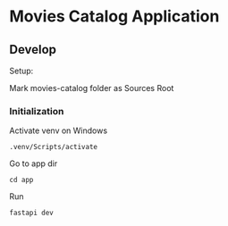 # Movies Catalog Application

## Develop

Setup:

Mark movies-catalog folder as Sources Root

### Initialization

Activate venv on Windows
```shell
.venv/Scripts/activate
```

Go to app dir
```shell
cd app
```
Run
```shell
fastapi dev
```